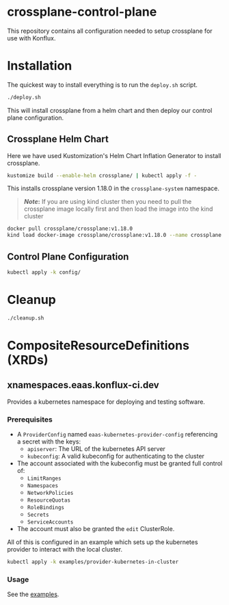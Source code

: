 # crossplane-control-plane
This repository contains all configuration needed to setup crossplane for use
with Konflux.

# Installation

The quickest way to install everything is to run the `deploy.sh` script.

```bash
./deploy.sh
```

This will install crossplane from a helm chart and then deploy our control plane
configuration.


## Crossplane Helm Chart

Here we have used Kustomization's Helm Chart Inflation Generator to install crossplane.

```bash
kustomize build --enable-helm crossplane/ | kubectl apply -f -
```

This installs crossplane version 1.18.0 in the `crossplane-system` namespace.

> **_Note_:**
If you are using kind cluster then you need to pull the crossplane image locally first
and then load the image into the kind cluster

```bash
docker pull crossplane/crossplane:v1.18.0
kind load docker-image crossplane/crossplane:v1.18.0 --name crossplane
```

## Control Plane Configuration

```bash
kubectl apply -k config/
```

# Cleanup

```bash
./cleanup.sh
```

# CompositeResourceDefinitions (XRDs)

## xnamespaces.eaas.konflux-ci.dev

Provides a kubernetes namespace for deploying and testing software.

### Prerequisites

- A `ProviderConfig` named `eaas-kubernetes-provider-config` referencing a secret with the keys:
  - `apiserver`: The URL of the kubernetes API server
  - `kubeconfig`: A valid kubeconfig for authenticating to the cluster
- The account associated with the kubeconfig must be granted full control of:
    - `LimitRanges`
    - `Namespaces`
    - `NetworkPolicies`
    - `ResourceQuotas`
    - `RoleBindings`
    - `Secrets`
    - `ServiceAccounts`
- The account must also be granted the `edit` ClusterRole.

All of this is configured in an example which sets up the kubernetes provider
to interact with the local cluster.

```bash
kubectl apply -k examples/provider-kubernetes-in-cluster
```

### Usage

See the [examples](./examples/xnamespace/).
